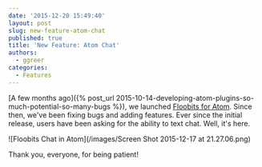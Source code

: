 ```yaml
---
date: '2015-12-20 15:49:40'
layout: post
slug: new-feature-atom-chat
published: true
title: 'New Feature: Atom Chat'
authors:
  - ggreer
categories:
  - Features
---
```


[A few months ago]({% post_url 2015-10-14-developing-atom-plugins-so-much-potential-so-many-bugs %}), we launched [Floobits for Atom](https://github.com/Floobits/floobits-atom). Since then, we've been fixing bugs and adding features. Ever since the initial release, users have been asking for the ability to text chat. Well, it's here.

![Floobits Chat in Atom](/images/Screen Shot 2015-12-17 at 21.27.06.png)

Thank you, everyone, for being patient!
